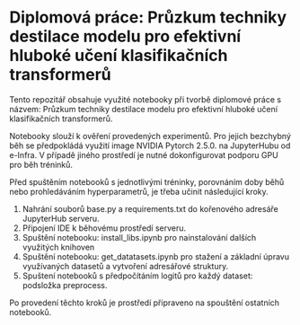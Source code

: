 # Diplomová práce: Průzkum techniky destilace modelu pro efektivní hluboké učení klasifikačních transformerů

Tento repozitář obsahuje využité notebooky při tvorbě diplomové práce s názvem: Průzkum techniky destilace modelu pro efektivní hluboké učení klasifikačních transformerů.

Notebooky slouží k ověření provedených experimentů. Pro jejich bezchybný běh se předpokládá využití image NVIDIA Pytorch 2.5.0. na JupyterHubu od e-Infra. V případě jiného prostředí je nutné dokonfigurovat podporu GPU pro běh tréninků.

Před spuštěním notebooků s jednotlivými tréninky, porovnáním doby běhů nebo prohledáváním hyperparametrů, je třeba učinit následující kroky.
1) Nahrání souborů base.py a requirements.txt do kořenového adresáře JupyterHub serveru.
2) Připojení IDE k běhovému prostředí serveru.
3) Spuštění notebooku: install_libs.ipynb pro nainstalování dalších využitých knihoven
4) Spuštění notebooku: get_datatasets.ipynb pro stažení a základní úpravu využívaných datasetů a vytvoření adresářové struktury.
5) Spuštení notebooků s předpočítáním logitů pro každý dataset: podsložka preprocess.

Po provedení těchto kroků je prostředí připraveno na spouštění ostatních notebooků. 

